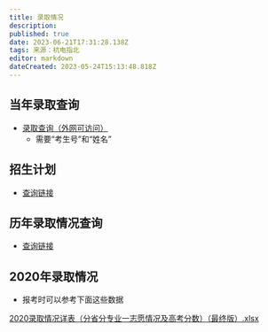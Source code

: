 ```yaml
---
title: 录取情况
description: 
published: true
date: 2023-06-21T17:31:28.138Z
tags: 来源：杭电指北
editor: markdown
dateCreated: 2023-05-24T15:13:48.818Z
---
```


## 当年录取查询

- [录取查询（外网可访问）](http://zhaosheng0.hdu.edu.cn/Template/Default/search.asp)
    - 需要“考生号”和“姓名”

## 招生计划

- [查询链接](http://zhaosheng.hdu.edu.cn/list.php?cid=67#)

## 历年录取情况查询

- [查询链接](http://zhaosheng.hdu.edu.cn/list.php?cid=28)

## 2020年录取情况

- 报考时可以参考下面这些数据

[2020录取情况详表（分省分专业一志愿情况及高考分数）（最终版）.xlsx](https://www.yuque.com/attachments/yuque/0/2021/xlsx/2596791/1624792182873-f96a4f59-3a2b-4106-ba51-ca9824c65796.xlsx)
